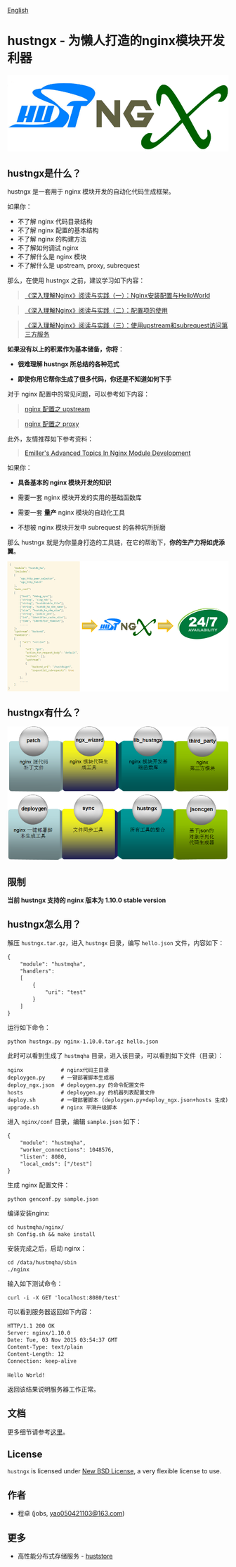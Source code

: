 [English](README.md)

# hustngx - 为懒人打造的nginx模块开发利器 #
![logo](res/logo.png)

## hustngx是什么？ ##

hustngx 是一套用于 nginx 模块开发的自动化代码生成框架。

如果你：

- 不了解 nginx 代码目录结构
- 不了解 nginx 配置的基本结构
- 不了解 nginx 的构建方法
- 不了解如何调试 nginx
- 不了解什么是 nginx 模块
- 不了解什么是 upstream, proxy, subrequest

那么，在使用 hustngx 之前，建议学习如下内容：

> [《深入理解Nginx》阅读与实践（一）：Nginx安装配置与HelloWorld](http://www.cnblogs.com/wuyuegb2312/p/3226771.html)

> [《深入理解Nginx》阅读与实践（二）：配置项的使用](http://www.cnblogs.com/wuyuegb2312/p/3256136.html)

> [《深入理解Nginx》阅读与实践（三）：使用upstream和subrequest访问第三方服务](http://www.cnblogs.com/wuyuegb2312/p/3269507.html)

**如果没有以上的积累作为基本储备，你将**：

- **很难理解 hustngx 所总结的各种范式**

- **即使你用它帮你生成了很多代码，你还是不知道如何下手**

对于 nginx 配置中的常见问题，可以参考如下内容：

> [nginx 配置之 upstream](http://nginx.org/en/docs/http/ngx_http_upstream_module.html)

> [nginx 配置之 proxy](http://nginx.org/en/docs/http/ngx_http_proxy_module.html)

此外，友情推荐如下参考资料：

> [Emiller's Advanced Topics In Nginx Module Development](http://www.evanmiller.org/nginx-modules-guide-advanced.html)

如果你：

- **具备基本的 nginx 模块开发的知识**

- 需要一套 nginx 模块开发的实用的基础函数库

- 需要一套 **量产** nginx 模块的自动化工具

- 不想被 nginx 模块开发中 subrequest 的各种坑所折磨

那么 hustngx 就是为你量身打造的工具链，在它的帮助下，**你的生产力将如虎添翼**。

![hustngx](res/hustngx.png)

## hustngx有什么？ ##

![modules](res/modules_zh.png)

## 限制 ##

**当前 hustngx 支持的 nginx 版本为 1.10.0 stable version**

## hustngx怎么用？ ##

解压 `hustngx.tar.gz`，进入 `hustngx` 目录，编写 `hello.json` 文件，内容如下：

    {
        "module": "hustmqha",
        "handlers":
        [
            {
                "uri": "test"
            }
        ]
    }

运行如下命令：

    python hustngx.py nginx-1.10.0.tar.gz hello.json

此时可以看到生成了 `hustmqha` 目录，进入该目录，可以看到如下文件（目录）：

    nginx            # nginx代码主目录
    deploygen.py     # 一键部署脚本生成器
    deploy_ngx.json  # deploygen.py 的命令配置文件
    hosts            # deploygen.py 的机器列表配置文件
    deploy.sh        # 一键部署脚本 (deploygen.py+deploy_ngx.json+hosts 生成)
    upgrade.sh       # nginx 平滑升级脚本


进入 `nginx/conf` 目录，编辑 `sample.json` 如下：

    {
	    "module": "hustmqha",
	    "worker_connections": 1048576,
	    "listen": 8080,
	    "local_cmds": ["/test"]
	}

生成 nginx 配置文件：

    python genconf.py sample.json

编译安装nginx:

    cd hustmqha/nginx/
    sh Config.sh && make install

安装完成之后，启动 nginx：

    cd /data/hustmqha/sbin
    ./nginx

输入如下测试命令：

    curl -i -X GET 'localhost:8080/test'

可以看到服务器返回如下内容：

    HTTP/1.1 200 OK
	Server: nginx/1.10.0
	Date: Tue, 03 Nov 2015 03:54:37 GMT
	Content-Type: text/plain
	Content-Length: 12
	Connection: keep-alive
	
	Hello World!

返回该结果说明服务器工作正常。

## 文档 ##

更多细节请参考[这里](doc/zh/index.md)。

## License ##

`hustngx` is licensed under [New BSD License](https://opensource.org/licenses/BSD-3-Clause), a very flexible license to use.

## 作者 ##

* 程卓 (jobs, yao050421103@163.com)  

## 更多 ##

- 高性能分布式存储服务 - [huststore](https://github.com/Qihoo360/huststore)